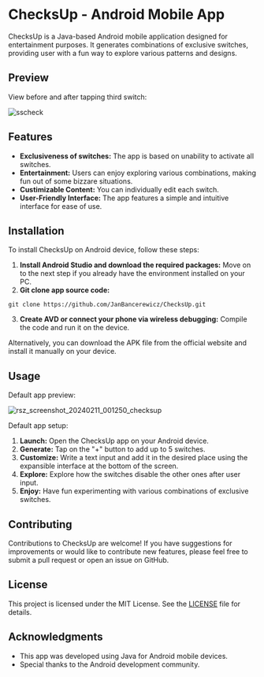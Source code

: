 # ChecksUp - Android Mobile App

ChecksUp is a Java-based Android mobile application designed for entertainment purposes. It generates combinations of exclusive switches, providing user with a fun way to explore various patterns and designs.

## Preview
View before and after tapping third switch: 

![sscheck](https://github.com/JanBancerewicz/ChecksUp/assets/79080628/c65cc062-8044-4d29-9d15-4e6e17d1efb2)


## Features

- **Exclusiveness of switches:** The app is based on unability to activate all switches.
- **Entertainment:** Users can enjoy exploring various combinations, making fun out of some bizzare situations.
- **Custimizable Content:** You can individually edit each switch.
- **User-Friendly Interface:** The app features a simple and intuitive interface for ease of use.

## Installation

To install ChecksUp on Android device, follow these steps:

1. **Install Android Studio and download the required packages:** Move on to the next step if you already have the environment installed on your PC.
2. **Git clone app source code:**
```
git clone https://github.com/JanBancerewicz/ChecksUp.git
```
3. **Create AVD or connect your phone via wireless debugging:** Compile the code and run it on the device.

Alternatively, you can download the APK file from the official website and install it manually on your device.

## Usage
Default app preview:

![rsz_screenshot_20240211_001250_checksup](https://github.com/JanBancerewicz/ChecksUp/assets/79080628/95cddf2d-3e77-4e8a-8b89-cdd9d919db8e)

Default app setup:

1. **Launch:** Open the ChecksUp app on your Android device.
2. **Generate:** Tap on the "+" button to add up to 5 switches.
3. **Customize:** Write a text input and add it in the desired place using the expansible interface at the bottom of the screen.
4. **Explore:** Explore how the switches disable the other ones after user input.
5. **Enjoy:** Have fun experimenting with various combinations of exclusive switches.

## Contributing

Contributions to ChecksUp are welcome! If you have suggestions for improvements or would like to contribute new features, please feel free to submit a pull request or open an issue on GitHub.

## License

This project is licensed under the MIT License. See the [LICENSE](LICENSE) file for details.

## Acknowledgments

- This app was developed using Java for Android mobile devices.
- Special thanks to the Android development community.
